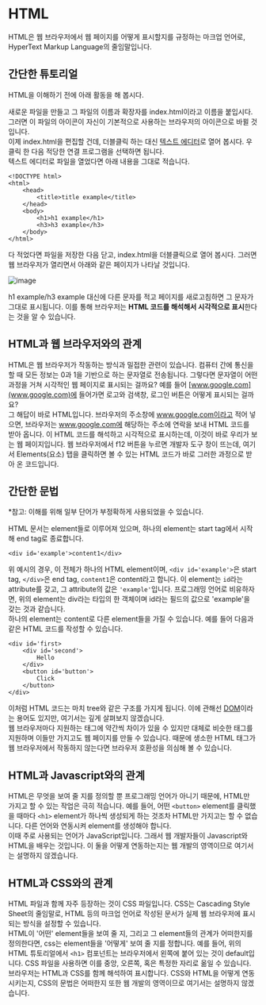 # HTML
HTML은 웹 브라우저에서 웹 페이지를 어떻게 표시할지를 규정하는 마크업 언어로, HyperText Markup Language의 줄임말입니다.

## 간단한 튜토리얼
HTML을 이해하기 전에 아래 활동을 해 봅시다.

새로운 파일을 만들고 그 파일의 이름과 확장자를 index.html이라고 이름을 붙입시다. 그러면 이 파일의 아이콘이 자신이 기본적으로 사용하는 브라우저의 아이콘으로 바뀔 것입니다.  
이제 index.html을 편집할 건데, 더블클릭 하는 대신 [텍스트 에디터](/개발_환경/index.md)로 열어 봅시다. 우클릭 한 다음 적당한 연결 프로그램을 선택하면 됩니다.  
텍스트 에디터로 파일을 열었다면 아래 내용을 그대로 적습니다.  

```
<!DOCTYPE html>
<html>
    <head>
        <title>title example</title>
    </head>
    <body>
        <h1>h1 example</h1>
        <h3>h3 example</h3>
    </body>
</html>
```
다 적었다면 파일을 저장한 다음 닫고, index.html을 더블클릭으로 열어 봅시다. 그러면 웹 브라우저가 열리면서 아래와 같은 페이지가 나타날 것입니다.  

![image](https://user-images.githubusercontent.com/42795430/72005264-8b2ec900-3290-11ea-96db-11c0b16fd101.png)

h1 example/h3 example 대신에 다른 문자를 적고 페이지를 새로고침하면 그 문자가 그대로 표시됩니다. 이를 통해 브라우저는 **HTML 코드를 해석해서 시각적으로 표시**한다는 것을 알 수 있습니다.

## HTML과 웹 브라우저와의 관계

HTML은 웹 브라우저가 작동하는 방식과 밀접한 관련이 있습니다. 컴퓨터 간에 통신을 할 때 모든 정보는 0과 1을 기반으로 하는 문자열로 전송됩니다. 그렇다면 문자열이 어떤 과정을 거쳐 시각적인 웹 페이지로 표시되는 걸까요? 예를 들어 [www.google.com](www.google.com)에 들어가면 로고와 검색창, 로그인 버튼은 어떻게 표시되는 걸까요?  
그 해답이 바로 HTML입니다. 브라우저의 주소창에 www.google.com이라고 적어 넣으면, 브라우저는 www.google.com에 해당하는 주소에 연락을 보내 HTML 코드를 받아 옵니다. 이 HTML 코드를 해석하고 시각적으로 표시하는데, 이것이 바로 우리가 보는 웹 페이지입니다. 웹 브라우저에서 f12 버튼을 누르면 개발자 도구 창이 뜨는데, 여기서 Elements(요소) 탭을 클릭하면 볼 수 있는 HTML 코드가 바로 그러한 과정으로 받아 온 코드입니다.

## 간단한 문법

*참고: 이해를 위해 일부 단어가 부정확하게 사용되었을 수 있습니다.

HTML 문서는 element들로 이루어져 있으며, 하나의 element는 start tag에서 시작해 end tag로 종료합니다.
```
<div id='example'>content1</div>
```
위 예시의 경우, 이 전체가 하나의 HTML element이며, `<div id='example'>`은 start tag, `</div>`은 end tag, `content1`은 content라고 합니다. 
이 element는 `id`라는 attribute를 갖고, 그 attribute의 값은 `'example'`입니다.
프로그래밍 언어로 비유하자면, 위의 element는 div라는 타입의 한 객체이며 id라는 필드의 값으로 'example'을 갖는 것과 같습니다.  
하나의 element는 content로 다른 element들을 가질 수 있습니다. 예를 들어 다음과 같은 HTML 코드를 작성할 수 있습니다.
```
<div id='first>
    <div id='second'>
        Hello
    </div>
    <button id='button'>
        Click
    </button>
</div>
```
이처럼 HTML 코드는 마치 tree와 같은 구조를 가지게 됩니다. 이에 관해선 [DOM](https://en.wikipedia.org/wiki/Document_Object_Model)이라는 용어도 있지만, 여기서는 깊게 살펴보지 않겠습니다.  
웹 브라우저마다 지원하는 태그에 약간씩 차이가 있을 수 있지만 대체로 비슷한 태그를 지원하며 이들만 가지고도 웹 페이지를 만들 수 있습니다. 때문에 생소한 HTML 태그가 웹 브라우저에서 작동하지 않는다면 브라우저 호환성을 의심해 볼 수 있습니다.

## HTML과 Javascript와의 관계

HTML은 무엇을 보여 줄 지를 정의할 뿐 프로그래밍 언어가 아니기 때문에, HTML만 가지고 할 수 있는 작업은 극히 적습니다. 예를 들어, 어떤 `<button>` element를 클릭했을 때마다 `<h1>` element가 하나씩 생성되게 하는 것조차 HTML만 가지고는 할 수 없습니다. 다른 언어와 연동시켜 element를 생성해야 합니다.  
이때 주로 사용되는 언어가 JavaScript입니다. 그래서 웹 개발자들이 Javascript와 HTML을 배우는 것입니다. 이 둘을 어떻게 연동하는지는 웹 개발의 영역이므로 여기서는 설명하지 않겠습니다.

## HTML과 CSS와의 관계

HTML 파일과 함께 자주 등장하는 것이 CSS 파일입니다. 
CSS는 Cascading Style Sheet의 줄임말로, HTML 등의 마크업 언어로 작성된 문서가 실제 웹 브라우저에 표시되는 방식을 설정할 수 있습니다.  
HTML이 '어떤' element들을 보여 줄 지, 그리고 그 element들의 관계가 어떠한지를 정의한다면, css는 element들을 '어떻게' 보여 줄 지를 정합니다. 예를 들어, 위의 HTML 튜토리얼에서 `<h1>` 컴포넌트는 브라우저에서 왼쪽에 붙어 있는 것이 default입니다. CSS 파일을 사용하면 이를 중앙, 오른쪽, 혹은 특정한 자리로 옮일 수 있습니다.  
브라우저는 HTML과 CSS를 함께 해석하여 표시합니다. CSS와 HTML을 어떻게 연동시키는지, CSS의 문법은 어떠한지 또한 웹 개발의 영역이므로 여기서는 설명하지 않겠습니다.